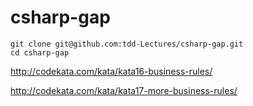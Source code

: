 # csharp-gap

    git clone git@github.com:tdd-Lectures/csharp-gap.git
    cd csharp-gap


http://codekata.com/kata/kata16-business-rules/

http://codekata.com/kata/kata17-more-business-rules/
